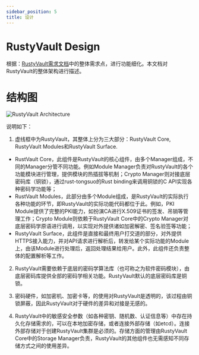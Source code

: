 ```yaml
---
sidebar_position: 5
title: 设计
---
```


# RustyVault Design

根据：[RustyVault需求文档](./req.md)中的整体需求点，进行功能细化。本文档对RustyVault的整体架构进行描述。

# 结构图

![RustyVault Architecture](../../../../static/img/RustyVault-arch.png)

说明如下：

1. 虚线框中为RustyVault，其整体上分为三大部分：RustyVault Core, RustyVault Modules和RustyVault Surface.
  * RustVault Core，此组件是RustyVault的核心组件，由多个Manager组成，不同的Manager分管不同功能。例如Module Manager负责对RustyVault的各个功能模块进行管理，提供模块的热插拔等机制；Crypto Manager则对接底层密码库（铜锁），通过rust-tongsuo的Rust binding来调用铜锁的C API实现各种密码学功能等；
  * RustVault Modules，此部分由多个Module组成，是RustyVault的实际执行各种功能的环节，即RustyVault的实际功能代码都位于此。例如，PKI Module提供了完整的PKI能力，如扮演CA进行X.509证书的签发、吊销等管理工作；Crypto Module则依赖于RustyVault Core中的Crypto Manager对底层密码学原语进行调用，以实现对外提供诸如加密解密、签名验签等功能；
  * RustyVault Surface，此组件是直接和最终用户打交道的部分，对外提供HTTPS接入能力，并对API请求进行解析后，转发给某个实际功能的Module上，由该Module进行处理后，返回处理结果给用户。此外，此组件还负责整体的配置解析等工作。

2. RustyVault需要依赖于底层的密码学算法库（也可称之为软件密码模块），由底层密码库提供全部的密码学相关功能。RustyVault默认的底层密码库是铜锁。

3. 密码硬件，如加密机、加密卡等，的使用对RustyVault是透明的，该过程由铜锁屏蔽，因此RustyVault对于硬件的差异和对接是无感的。

4. RustyVault中的敏感安全参数（如各种密钥、随机数、认证信息等）中存在持久化存储需求的，可以在本地加密存储，或者连接外部存储（如etcd）。连接外部存储对于创建RustyVault集群是必须的。存储方面的管理由RustyVault Core中的Storage Manager负责，RustyVault的其他组件也无需感知不同存储方式之间的使用差异。
